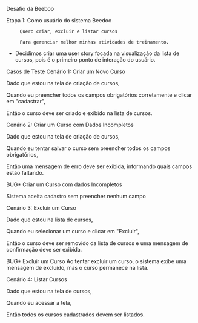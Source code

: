 Desafio da Beeboo

Etapa 1: Como usuário do sistema Beedoo

         Quero criar, excluir e listar cursos 
         
         Para gerenciar melhor minhas atividades de treinamento.
         
- Decidimos criar uma user story focada na visualização da lista de cursos, pois é o primeiro ponto de interação do usuário.

Casos de Teste
Cenário 1: Criar um Novo Curso

Dado que estou na tela de criação de cursos,

Quando eu preencher todos os campos obrigatórios corretamente e clicar em "cadastrar",

Então o curso deve ser criado e exibido na lista de cursos.

Cenário 2: Criar um Curso com Dados Incompletos

Dado que estou na tela de criação de cursos,

Quando eu tentar salvar o curso sem preencher todos os campos obrigatórios,

Então uma mensagem de erro deve ser exibida, informando quais campos estão faltando.

BUG* Criar um Curso com dados Incompletos

Sistema aceita cadastro sem preencher nenhum campo

Cenário 3: Excluir um Curso

Dado que estou na lista de cursos,

Quando eu selecionar um curso e clicar em "Excluir",

Então o curso deve ser removido da lista de cursos e uma mensagem de confirmação deve ser exibida.

BUG* Excluir um Curso
Ao tentar excluir um curso, o sistema exibe uma mensagem de excluído, mas o curso permanece na lista. 

Cenário 4: Listar Cursos

Dado que estou na tela de cursos,

Quando eu acessar a tela,

Então todos os cursos cadastrados devem ser listados.

